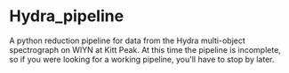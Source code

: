 # Hydra_pipeline
A python reduction pipeline for data from the Hydra multi-object spectrograph on WIYN at Kitt Peak. At this time the pipeline is incomplete, so if you were looking for a working pipeline, you'll have to stop by later.
